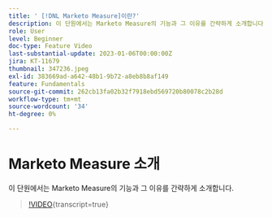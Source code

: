 ```yaml
---
title: ' [!DNL Marketo Measure]이란?'
description: 이 단원에서는 Marketo Measure의 기능과 그 이유를 간략하게 소개합니다.
role: User
level: Beginner
doc-type: Feature Video
last-substantial-update: 2023-01-06T00:00:00Z
jira: KT-11679
thumbnail: 347236.jpeg
exl-id: 383669ad-a642-48b1-9b72-a8eb8b8af149
feature: Fundamentals
source-git-commit: 262cb13fa02b32f7918ebd569720b80078c2b28d
workflow-type: tm+mt
source-wordcount: '34'
ht-degree: 0%

---
```


# Marketo Measure 소개

이 단원에서는 Marketo Measure의 기능과 그 이유를 간략하게 소개합니다.

>[!VIDEO](https://video.tv.adobe.com/v/3421963/?learn=on&captions=kor){transcript=true}
